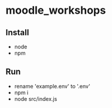 # moodle_workshops

## Install
- node
- npm

## Run
- rename 'example.env' to '.env'
- npm i
- node src/index.js
